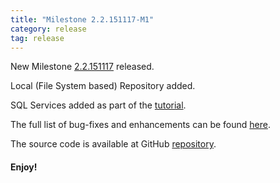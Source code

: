 ```yaml
---
title: "Milestone 2.2.151117-M1"
category: release
tag: release
---
```


New Milestone [2.2.151117](https://wiki.eclipse.org/Dirigible/Downloads/2.2.151117-M1) released.

Local (File System based) Repository added.

SQL Services added as part of the [tutorial](http://www.dirigible.io/blogs/2015/10/21/blogs_dirigible_impl_sql_plugin.html).

The full list of bug-fixes and enhancements can be found [here](https://bugs.eclipse.org/bugs/buglist.cgi?bug_status=UNCONFIRMED&bug_status=NEW&bug_status=ASSIGNED&bug_status=REOPENED&bug_status=RESOLVED&bug_status=VERIFIED&bug_status=CLOSED&classification=ECD&columnlist=product%2Ccomponent%2Cassigned_to%2Cbug_status%2Cresolution%2Cshort_desc%2Cchangeddate%2Cversion%2Ctarget_milestone&known_name=Dirigible%202.2.M2&list_id=13453830&product=Dirigible&query_based_on=Dirigible%202.2.M2&query_format=advanced&target_milestone=2.2.M1&version=2.2).

The source code is available at GitHub [repository](https://github.com/eclipse/dirigible/tree/2.2.151117-M1).

#### Enjoy!
